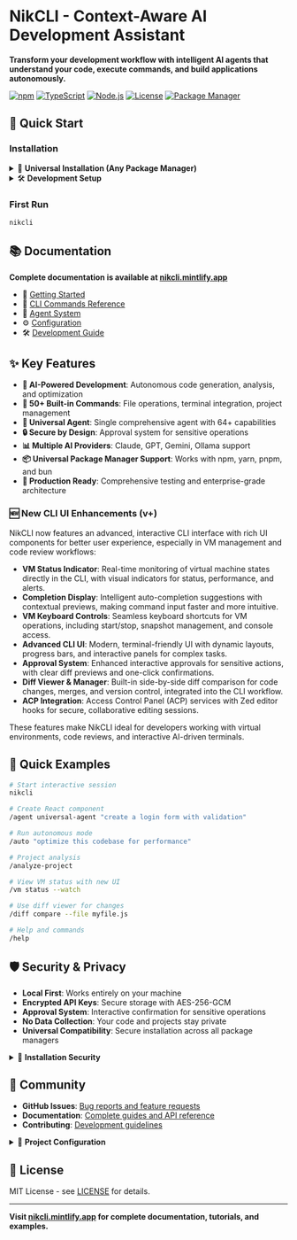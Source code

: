 # NikCLI - Context-Aware AI Development Assistant

**Transform your development workflow with intelligent AI agents that understand your code, execute commands, and build applications autonomously.**

[![npm](https://img.shields.io/npm/v/@nicomatt69/nikcli)](https://www.npmjs.com/package/@nicomatt69/nikcli)
[![TypeScript](https://img.shields.io/badge/TypeScript-5.3+-blue)](https://www.typescriptlang.org/)
[![Node.js](https://img.shields.io/badge/Node.js-18+-green)](https://nodejs.org/)
[![License](https://img.shields.io/badge/license-MIT-green)](LICENSE)
[![Package Manager](https://img.shields.io/badge/supports-npm%20%7C%20yarn%20%7C%20pnpm%20%7C%20bun-brightgreen)](https://www.npmjs.com/package/@nicomatt69/nikcli)

## 🚀 Quick Start

### Installation

<details>
<summary>🔧 <strong>Universal Installation (Any Package Manager)</strong></summary>

#### Quick Install (Recommended)

```bash
# Unix/macOS - Universal installer auto-detects best package manager
curl -fsSL https://raw.githubusercontent.com/nikomatt69/nikcli-main/main/installer/install.sh | bash

# Windows PowerShell
iwr -useb https://raw.githubusercontent.com/nikomatt69/nikcli-main/main/installer/install.ps1 | iex
```

#### Manual Installation

Choose your preferred package manager:

```bash
# npm
npm install -g @nicomatt69/nikcli

# yarn
yarn global add @nicomatt69/nikcli

# pnpm
pnpm install -g @nicomatt69/nikcli

# bun
bun install -g @nicomatt69/nikcli
```

#### Specify Package Manager

```bash
# Force specific package manager with installer
curl -fsSL https://raw.githubusercontent.com/nikomatt69/nikcli-main/main/installer/install.sh | bash -s pnpm

# Windows PowerShell with specific manager
iwr -useb https://raw.githubusercontent.com/nikomatt69/nikcli-main/main/installer/install.ps1 | iex -PackageManager yarn
```

</details>

<details>
<summary>🛠️ <strong>Development Setup</strong></summary>

```bash
# Clone repository
git clone https://github.com/nikomatt69/nikcli-main
cd nikcli-main

# Install dependencies (development uses pnpm for optimal performance)
pnpm install

# Build and start
pnpm run build
pnpm start
```

**Development Scripts:**

- `pnpm start` - Start in development mode
- `pnpm run dev` - Development with watch mode
- `pnpm run build` - Compile TypeScript
- `pnpm test` - Run tests
- `pnpm run build:binary` - Create binary distribution

> **Note**: Development uses pnpm for optimal performance, but NikCLI supports installation with any package manager.

</details>

### First Run

```bash
nikcli
```

## 📚 Documentation

**Complete documentation is available at [nikcli.mintlify.app](https://nikcli.mintlify.app)**

- 📖 [Getting Started](https://nikcli.mintlify.app/quickstart/installation)
- 🎯 [CLI Commands Reference](https://nikcli.mintlify.app/cli-reference/commands-overview)
- 🤖 [Agent System](https://nikcli.mintlify.app/agent-system/overview)
- ⚙️ [Configuration](https://nikcli.mintlify.app/configuration)
- 🛠️ [Development Guide](https://nikcli.mintlify.app/contributing/development)

## ✨ Key Features

- **🤖 AI-Powered Development**: Autonomous code generation, analysis, and optimization
- **🔧 50+ Built-in Commands**: File operations, terminal integration, project management
- **🌟 Universal Agent**: Single comprehensive agent with 64+ capabilities
- **🔒 Secure by Design**: Approval system for sensitive operations
- **📊 Multiple AI Providers**: Claude, GPT, Gemini, Ollama support
- **📦 Universal Package Manager Support**: Works with npm, yarn, pnpm, and bun
- **🚀 Production Ready**: Comprehensive testing and enterprise-grade architecture

### 🆕 New CLI UI Enhancements (v+)

NikCLI now features an advanced, interactive CLI interface with rich UI components for better user experience, especially in VM management and code review workflows:

- **VM Status Indicator**: Real-time monitoring of virtual machine states directly in the CLI, with visual indicators for status, performance, and alerts.
- **Completion Display**: Intelligent auto-completion suggestions with contextual previews, making command input faster and more intuitive.
- **VM Keyboard Controls**: Seamless keyboard shortcuts for VM operations, including start/stop, snapshot management, and console access.
- **Advanced CLI UI**: Modern, terminal-friendly UI with dynamic layouts, progress bars, and interactive panels for complex tasks.
- **Approval System**: Enhanced interactive approvals for sensitive actions, with clear diff previews and one-click confirmations.
- **Diff Viewer & Manager**: Built-in side-by-side diff comparison for code changes, merges, and version control, integrated into the CLI workflow.
- **ACP Integration**: Access Control Panel (ACP) services with Zed editor hooks for secure, collaborative editing sessions.

These features make NikCLI ideal for developers working with virtual environments, code reviews, and interactive AI-driven terminals.

## 🎯 Quick Examples

```bash
# Start interactive session
nikcli

# Create React component
/agent universal-agent "create a login form with validation"

# Run autonomous mode
/auto "optimize this codebase for performance"

# Project analysis
/analyze-project

# View VM status with new UI
/vm status --watch

# Use diff viewer for changes
/diff compare --file myfile.js

# Help and commands
/help
```

## 🛡️ Security & Privacy

- **Local First**: Works entirely on your machine
- **Encrypted API Keys**: Secure storage with AES-256-GCM
- **Approval System**: Interactive confirmation for sensitive operations
- **No Data Collection**: Your code and projects stay private
- **Universal Compatibility**: Secure installation across all package managers

<details>
<summary>🔐 <strong>Installation Security</strong></summary>

Our universal installers include security features:

- **Automatic verification** of Node.js version requirements
- **Package manager detection** and validation
- **Fallback mechanisms** if primary installation fails
- **No elevated privileges** required for global installation
- **Source verification** from official npm registry

**Installer Files:**

- [`installer/install.sh`](installer/install.sh) - Unix/macOS universal installer
- [`installer/install.ps1`](installer/install.ps1) - Windows PowerShell installer

</details>

## 🤝 Community

- **GitHub Issues**: [Bug reports and feature requests](https://github.com/nikomatt69/nikcli-main/issues)
- **Documentation**: [Complete guides and API reference](https://nikcli.mintlify.app)
- **Contributing**: [Development guidelines](https://nikcli.mintlify.app/contributing/development)

<details>
<summary>🔧 <strong>Project Configuration</strong></summary>

**Package Manager Support:**

- Development optimized with `pnpm` for faster builds and reduced disk usage
- Universal installation support for all major package managers
- Cross-platform compatibility with intelligent fallbacks

**Key Files:**

- [`package.json`](package.json) - Main package configuration with universal engine support
- [`pnpm-workspace.yaml`](pnpm-workspace.yaml) - pnpm workspace configuration
- [`.npmrc`](.npmrc) - npm/pnpm configuration for optimal development experience

</details>

## 📄 License

MIT License - see [LICENSE](LICENSE) for details.

---

**Visit [nikcli.mintlify.app](https://nikcli.mintlify.app) for complete documentation, tutorials, and examples.**
